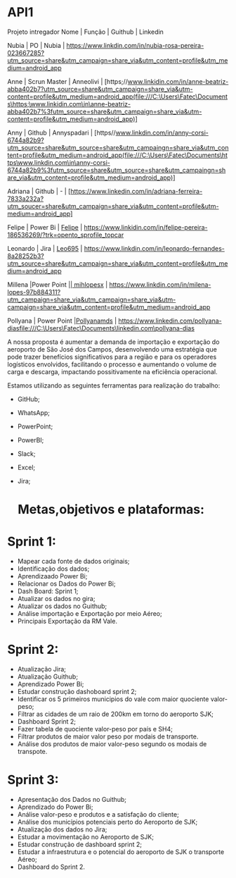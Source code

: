 # API1
Projeto intregador 
Nome | Função | Guithub | Linkedin

Nubia | PO     | Nubia | <https://www.linkdin.com/in/nubia-rosa-pereira-023667285?utm_source=share&utm_campaign=share_via&utm_content=profile&utm_medium=android_app>

Anne | Scrun Master | Anneolivi | [https;//www.linkidin.com/in/anne-beatriz-abba402b7?utm_source=share&utm_campaign=share_via&utm-content=profile&utm_medium=android_app(file:///C:\Users\Fatec\Documents\https;\www.linkidin.com\in\anne-beatriz-abba402b7%3futm_source=share&utm_campaign=share_via&utm-content=profile&utm_medium=android_app)]

Anny | Github | Annyspadari | [https//www.linkdin.com/in/anny-corsi-6744a82b9?utm_source=share&utm_source=share&utm_campaingn=share_via&utm_content=profile&utm_medium=android_app(file:///C:\Users\Fatec\Documents\https\www.linkdin.com\in\anny-corsi-6744a82b9%3futm_source=share&utm_source=share&utm_campaingn=share_via&utm_content=profile&utm_medium=android_app)]

Adriana | Github | - | [https://www.linkedin.com/in/adriana-ferreira-7833a232a?utm_soucer=share&utm_campaign=share_via&utm_content=profile&utm-medium=android_app]

Felipe | Power Bi | [Felipe](file:///C:\Users\Fatec\Documents\Felipe) | <https://www.linkidin.com/in/felipe-pereira-186536269/?trk=opento_sprofile_topcar>

Leonardo | Jira | [Leo695](file:///C:\Users\Fatec\Documents\Leo695) | <https://www.linkdin.com/in/leonardo-fernandes-8a28252b3?utm_source=share&utm_campaign=share_via&utm_content=profile&utm_medium=android_app>

Millena |Power Point |[| mihlopesx](file:///C:\Users\Fatec\Documents\|%20mihlopesx) | <https://www.linkdin.com/in/milena-lopes-97b884311?utm_campaign=share_via&utm_campaign=share_via&utm-campaign=share_via&utm_content=profile&utm_medium=android_app>

Pollyana | Power Point |[Pollyanamds](file:///C:\Users\Fatec\Documents\Pollyanamds) | <https://www.linkedin.com/pollyana-diasfile:///C:\Users\Fatec\Documents\linkedin.com\pollyana-dias>

A nossa proposta é aumentar a demanda de importação e exportação do aeroporto de São José dos Campos, desenvolvendo uma estratégia que pode trazer benefícios significativos para a região e para os operadores logísticos envolvidos, facilitando o processo e aumentando o volume de carga e descarga, impactando possitivamente na eficiência operacional.

Estamos utilizando as seguintes ferramentas para realização do trabalho:

- GitHub;
- WhatsApp;
- PowerPoint;
- PowerBI;
- Slack;
- Excel;
- Jira;

  # Metas,objetivos e plataformas:

# Sprint 1:

- Mapear cada fonte de dados originais;
- Identificação dos dados;
- Aprendizaado Power Bi;
- Relacionar os Dados do Power Bi;
- Dash Board: Sprint 1;
- Atualizar os dados no gira;
- Atualizar os dados no Guithub;
- Análise importação e Exportação por meio Aéreo;
- Principais Exportação da RM Vale.
 
# Sprint 2:

- Atualização Jira;
- Atualização Guithub;
- Aprendizado Power Bi;
- Estudar construção dashoboard sprint 2;
- Identificar os 5 primeiros municipios do vale com maior quociente valor-peso;
- Filtrar as cidades de um raio de 200km em torno do aeroporto SJK;
- Dashboard Sprint 2;
- Fazer tabela de quociente valor-peso por país e SH4;
- Filtrar produtos de maior valor peso por modais de transporte.
- Análise dos produtos de maior valor-peso segundo os modais de transpote.

# Sprint 3:

- Apresentação dos Dados no Guithub;
- Aprendizado do Power Bi;
- Análise valor-peso e produtos e a satisfação do cliente;
- Análise dos municípios potenciais perto do Aeroporto de SJK;
- Atualização dos dados no Jira;
- Estudar a movimentação no Aeroporto de SJK;
- Estudar construção de dashboard sprint 2;
- Estudar a infraestrutura e o potencial do aeroporto de SJK o transporte Aéreo;
- Dashboard do Sprint 2.
